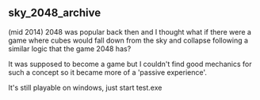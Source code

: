 ## sky_2048_archive

(mid 2014)
2048 was popular back then and I thought what if there were a game where cubes would fall down from the sky and collapse following a similar logic that the game 2048 has?

It was supposed to become a game but I couldn't find good mechanics for such a concept so it became more of a 'passive experience'.

It's still playable on windows, just start test.exe

